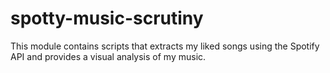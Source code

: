 # spotty-music-scrutiny
This module contains scripts that extracts my liked songs using the Spotify API and provides a visual analysis of my music.
